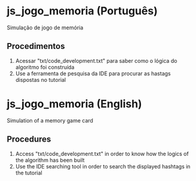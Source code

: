 # js_jogo_memoria (Português)
Simulação de jogo de memória 

<h2>Procedimentos</h2>
<ol>
  <li>Acessar "txt/code_development.txt" para saber como o lógica do algoritmo foi construída</li>
  <li>Use a ferramenta de pesquisa da IDE para procurar as hastags dispostas no tutorial</li>
</ol>

# js_jogo_memoria (English)
Simulation of a memory game card

<h2>Procedures</h2>
<ol>
  <li>Access "txt/code_development.txt" in order to know how the logics of the algorithm has been built</li>
  <li>Use the IDE searching tool in order to search the displayed hashtags in the tutorial</li>
</ol>
